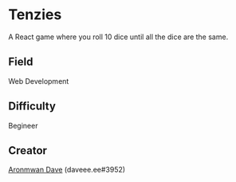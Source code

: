 # Tenzies

A React game where you roll 10 dice until all the dice are the same.

## Field

Web Development

## Difficulty

Begineer

## Creator

[Aronmwan Dave](https://github.com/d-a-ve/) (daveee.ee#3952)
